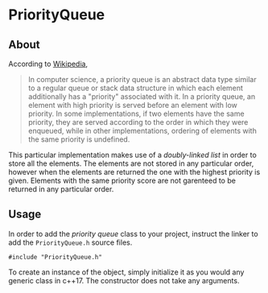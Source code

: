 # PriorityQueue

## About

According to [Wikipedia](https://en.wikipedia.org/wiki/Priority_queue),

> In computer science, a priority queue is an abstract data type similar to a regular queue or stack data structure in which each element additionally has a "priority"
> associated with it. In a priority queue, an element with high priority is served before an element with low priority. In some implementations, if two elements have the
> same priority, they are served according to the order in which they were enqueued, while in other implementations, ordering of elements with the same priority is
> undefined.

This particular implementation makes use of a *doubly-linked list* in order to store all the elements. The elements are not stored in any particular order, however when
the elements are returned the one with the highest priority is given. Elements with the same priority score are not garenteed to be returned in any particular order.

## Usage

In order to add the *priority queue* class to your project, instruct the linker to add the ```PriorityQueue.h``` source files.

    #include "PriorityQueue.h"

To create an instance of the object, simply initialize it as you would any generic class in c++17. The constructor does not take any arguments.
